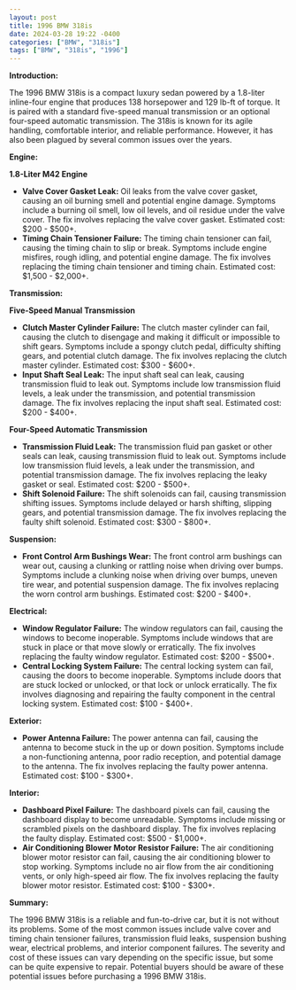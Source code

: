 ```yaml
---
layout: post
title: 1996 BMW 318is
date: 2024-03-28 19:22 -0400
categories: ["BMW", "318is"]
tags: ["BMW", "318is", "1996"]
---
```

**Introduction:**

The 1996 BMW 318is is a compact luxury sedan powered by a 1.8-liter inline-four engine that produces 138 horsepower and 129 lb-ft of torque. It is paired with a standard five-speed manual transmission or an optional four-speed automatic transmission. The 318is is known for its agile handling, comfortable interior, and reliable performance. However, it has also been plagued by several common issues over the years.

**Engine:**

**1.8-Liter M42 Engine**

* **Valve Cover Gasket Leak:** Oil leaks from the valve cover gasket, causing an oil burning smell and potential engine damage. Symptoms include a burning oil smell, low oil levels, and oil residue under the valve cover. The fix involves replacing the valve cover gasket. Estimated cost: $200 - $500+.
* **Timing Chain Tensioner Failure:** The timing chain tensioner can fail, causing the timing chain to slip or break. Symptoms include engine misfires, rough idling, and potential engine damage. The fix involves replacing the timing chain tensioner and timing chain. Estimated cost: $1,500 - $2,000+.

**Transmission:**

**Five-Speed Manual Transmission**

* **Clutch Master Cylinder Failure:** The clutch master cylinder can fail, causing the clutch to disengage and making it difficult or impossible to shift gears. Symptoms include a spongy clutch pedal, difficulty shifting gears, and potential clutch damage. The fix involves replacing the clutch master cylinder. Estimated cost: $300 - $600+.
* **Input Shaft Seal Leak:** The input shaft seal can leak, causing transmission fluid to leak out. Symptoms include low transmission fluid levels, a leak under the transmission, and potential transmission damage. The fix involves replacing the input shaft seal. Estimated cost: $200 - $400+.

**Four-Speed Automatic Transmission**

* **Transmission Fluid Leak:** The transmission fluid pan gasket or other seals can leak, causing transmission fluid to leak out. Symptoms include low transmission fluid levels, a leak under the transmission, and potential transmission damage. The fix involves replacing the leaky gasket or seal. Estimated cost: $200 - $500+.
* **Shift Solenoid Failure:** The shift solenoids can fail, causing transmission shifting issues. Symptoms include delayed or harsh shifting, slipping gears, and potential transmission damage. The fix involves replacing the faulty shift solenoid. Estimated cost: $300 - $800+.

**Suspension:**

* **Front Control Arm Bushings Wear:** The front control arm bushings can wear out, causing a clunking or rattling noise when driving over bumps. Symptoms include a clunking noise when driving over bumps, uneven tire wear, and potential suspension damage. The fix involves replacing the worn control arm bushings. Estimated cost: $200 - $400+.

**Electrical:**

* **Window Regulator Failure:** The window regulators can fail, causing the windows to become inoperable. Symptoms include windows that are stuck in place or that move slowly or erratically. The fix involves replacing the faulty window regulator. Estimated cost: $200 - $500+.
* **Central Locking System Failure:** The central locking system can fail, causing the doors to become inoperable. Symptoms include doors that are stuck locked or unlocked, or that lock or unlock erratically. The fix involves diagnosing and repairing the faulty component in the central locking system. Estimated cost: $100 - $400+.

**Exterior:**

* **Power Antenna Failure:** The power antenna can fail, causing the antenna to become stuck in the up or down position. Symptoms include a non-functioning antenna, poor radio reception, and potential damage to the antenna. The fix involves replacing the faulty power antenna. Estimated cost: $100 - $300+.

**Interior:**

* **Dashboard Pixel Failure:** The dashboard pixels can fail, causing the dashboard display to become unreadable. Symptoms include missing or scrambled pixels on the dashboard display. The fix involves replacing the faulty display. Estimated cost: $500 - $1,000+.
* **Air Conditioning Blower Motor Resistor Failure:** The air conditioning blower motor resistor can fail, causing the air conditioning blower to stop working. Symptoms include no air flow from the air conditioning vents, or only high-speed air flow. The fix involves replacing the faulty blower motor resistor. Estimated cost: $100 - $300+.

**Summary:**

The 1996 BMW 318is is a reliable and fun-to-drive car, but it is not without its problems. Some of the most common issues include valve cover and timing chain tensioner failures, transmission fluid leaks, suspension bushing wear, electrical problems, and interior component failures. The severity and cost of these issues can vary depending on the specific issue, but some can be quite expensive to repair. Potential buyers should be aware of these potential issues before purchasing a 1996 BMW 318is.
